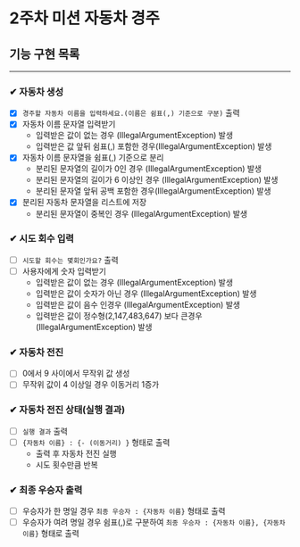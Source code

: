 # 2주차 미션 자동차 경주

## 기능 구현 목록

---

### ✔ 자동차 생성
- [x] `경주할 자동차 이름을 입력하세요.(이름은 쉼표(,) 기준으로 구분)` 출력
- [x] 자동차 이름 문자열 입력받기
  - 입력받은 값이 없는 경우 (IllegalArgumentException) 발생
  - 입력받은 값 앞뒤 쉼표(,) 포함한 경우(IllegalArgumentException) 발생
- [x] 자동차 이름 문자열을 쉼표(,) 기준으로 분리 
  - 분리된 문자열의 길이가 0인 경우 (IllegalArgumentException) 발생
  - 분리된 문자열의 길이가 6 이상인 경우 (IllegalArgumentException) 발생
  - 분리된 문자열 앞뒤 공백 포함한 경우(IllegalArgumentException) 발생
- [x] 분리된 자동차 문자열을 리스트에 저장
  - 분리된 문자열이 중복인 경우 (IllegalArgumentException) 발생
### ✔ 시도 회수 입력

- [ ] `시도할 회수는 몇회인가요?` 출력
- [ ] 사용자에게 숫자 입력받기
    - 입력받은 값이 없는 경우 (IllegalArgumentException) 발생
    - 입력받은 값이 숫자가 아닌 경우 (IllegalArgumentException) 발생
    - 입력받은 값이 음수 인경우 (IllegalArgumentException) 발생
    - 입력받은 값이 정수형(2,147,483,647) 보다 큰경우 (IllegalArgumentException) 발생

### ✔ 자동차 전진

- [ ] 0에서 9 사이에서 무작위 값 생성
- [ ] 무작위 값이 4 이상일 경우 이동거리 1증가

### ✔ 자동차 전진 상태(실행 결과)
- [ ] `실행 결과` 출력
- [ ] `{자동차 이름} : {- (이동거리) }` 형태로 출력
  -  출력 후 자동차 전진 실행
  -  시도 횟수만큼 반복

### ✔ 최종 우승자 출력
- [ ] 우승자가 한 명일 경우 `최종 우승자 : {자동차 이름}` 형태로 출력
- [ ] 우승자가 여려 명일 경우 쉼표(,)로 구분하여 `최종 우승자 : {자동차 이름}, {자동차 이름}` 형태로 출력